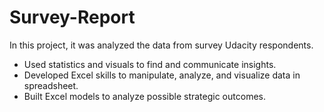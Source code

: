 # Survey-Report
In this project, it was analyzed the data from survey Udacity respondents.
- Used statistics and visuals to find and communicate insights.
- Developed Excel skills to manipulate, analyze, and visualize data in spreadsheet. 
- Built Excel models to analyze possible strategic outcomes.
